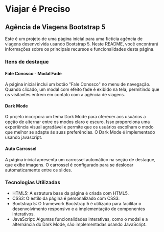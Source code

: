 # Viajar é Preciso
## Agência de Viagens Bootstrap 5
Este é um projeto de uma página inicial para uma fictícia agência de viagens desenvolvida usando Bootstrap 5. Neste README, você encontrará informações sobre os principais recursos e funcionalidades desta página.

### Itens de destaque
#### Fale Conosco - Modal Fade
A página inicial inclui um botão "Fale Conosco" no menu de navegação. Quando clicado, um modal com efeito fade é exibido na tela, permitindo que os visitantes entrem em contato com a agência de viagens.
#### Dark Mode
O projeto incorpora um tema Dark Mode para oferecer aos usuários a opção de alternar entre os modos claro e escuro. Isso proporciona uma experiência visual agradável e permite que os usuários escolham o modo que melhor se adapte às suas preferências. O Dark Mode é implementado usando javascript.
#### Auto Carrossel
A página inicial apresenta um carrossel automático na seção de destaque, que exibe imagens. O carrossel é configurado para se deslocar automaticamente entre os slides.

### Tecnologias Utilizadas
- HTML5: A estrutura base da página é criada com HTML5.
- CSS3: O estilo da página é personalizado com CSS3.
- Bootstrap 5: O framework Bootstrap 5 é utilizado para facilitar o desenvolvimento responsivo e a implementação de componentes interativos.
- JavaScript: Algumas funcionalidades interativas, como o modal e a alternância do Dark Mode, são implementadas usando JavaScript.